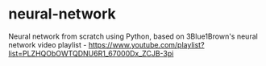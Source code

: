 # neural-network
Neural network from scratch using Python, based on 3Blue1Brown's neural network video playlist - https://www.youtube.com/playlist?list=PLZHQObOWTQDNU6R1_67000Dx_ZCJB-3pi
